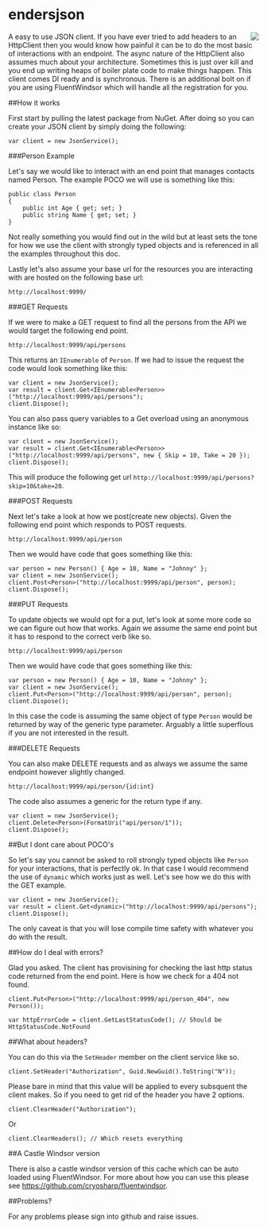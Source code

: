 # endersjson

<img src="https://raw.githubusercontent.com/cryosharp/fluentwindsor/master/logo.png" align="right" />

A easy to use JSON client. If you have ever tried to add headers to an HttpClient then you would know how painful it can be to do 
the most basic of interactions with an endpoint. The async nature of the HttpClient also assumes much about your architecture. 
Sometimes this is just over kill and you end up writing heaps of boiler plate code to make things happen. This client comes DI
ready and is synchronous. There is an additional bolt on if you are using FluentWindsor which will handle all the registration 
for you. 

##How it works

First start by pulling the latest package from NuGet. After doing so you can create your JSON client by simply doing the following:

    var client = new JsonService();

###Person Example

Let's say we would like to interact with an end point that manages contacts named Person. The example POCO we will use is something
like this: 

    public class Person
    {
        public int Age { get; set; }
        public string Name { get; set; }
    }

Not really something you would find out in the wild but at least sets the tone for how we use the client with strongly typed objects
and is referenced in all the examples throughout this doc. 

Lastly let's also assume your base url for the resources you are interacting with are hosted on the following base url:

    http://localhost:9999/

###GET Requests

If we were to make a GET request to find all the persons from the API we would target the following end point.

    http://localhost:9999/api/persons

This returns an `IEnumerable` of `Person`. If we had to issue the request the code would look something like this:

	var client = new JsonService();
	var result = client.Get<IEnumerable<Person>>("http://localhost:9999/api/persons");
	client.Dispose();

You can also pass query variables to a Get overload using an anonymous instance like so:

	var client = new JsonService();
	var result = client.Get<IEnumerable<Person>>("http://localhost:9999/api/persons", new { Skip = 10, Take = 20 });
	client.Dispose();

This will produce the following get url `http://localhost:9999/api/persons?skip=10&take=20`.

###POST Requests

Next let's take a look at how we post(create new objects). Given the following end point which responds to POST requests.

    http://localhost:9999/api/person

Then we would have code that goes something like this:

    var person = new Person() { Age = 10, Name = "Johnny" };
	var client = new JsonService();
	client.Post<Person>("http://localhost:9999/api/person", person);
	client.Dispose();

###PUT Requests

To update objects we would opt for a put, let's look at some more code so we can figure out how that works. Again we assume the 
same end point but it has to respond to the correct verb like so.

	http://localhost:9999/api/person

Then we would have code that goes something like this:

    var person = new Person() { Age = 10, Name = "Johnny" };
	var client = new JsonService();
	client.Put<Person>("http://localhost:9999/api/person", person);
	client.Dispose();

In this case the code is assuming the same object of type `Person` would be returned by way of the generic type parameter. Arguably a
little superflous if you are not interested in the result. 

###DELETE Requests

You can also make DELETE requests and as always we assume the same endpoint however slightly changed. 

	http://localhost:9999/api/person/{id:int}

The code also assumes a generic for the return type if any. 

	var client = new JsonService();
	client.Delete<Person>(FormatUri("api/person/1"));
	client.Dispose();

##But I dont care about POCO's

So let's say you cannot be asked to roll strongly typed objects like `Person` for your interactions, that is perfectly ok. In that
case I would recommend the use of `dynamic` which works just as well. Let's see how we do this with the GET example. 

	var client = new JsonService();
	var result = client.Get<dynamic>("http://localhost:9999/api/persons");
	client.Dispose();

The only caveat is that you will lose compile time safety with whatever you do with the result. 

##How do I deal with errors?

Glad you asked. The client has provisining for checking the last http status code returned from the end point. Here is how we
check for a 404 not found. 

	client.Put<Person>("http://localhost:9999/api/person_404", new Person());

	var httpErrorCode = client.GetLastStatusCode(); // Should be HttpStatusCode.NotFound


##What about headers?

You can do this via the `SetHeader` member on the client service like so.

	client.SetHeader("Authorization", Guid.NewGuid().ToString("N"));

Please bare in mind that this value will be applied to every subsquent the client makes. So if you need to get rid of the header you 
have 2 options. 

	client.ClearHeader("Authorization");

Or

	client.ClearHeaders(); // Which resets everything


##A Castle Windsor version

There is also a castle windsor version of this cache which can be auto loaded using FluentWindsor. For more about how you can use this please see https://github.com/cryosharp/fluentwindsor.

##Problems?

For any problems please sign into github and raise issues.





	